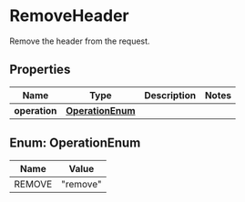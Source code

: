 

# RemoveHeader

Remove the header from the request.

## Properties

| Name | Type | Description | Notes |
|------------ | ------------- | ------------- | -------------|
|**operation** | [**OperationEnum**](#OperationEnum) |  |  |



## Enum: OperationEnum

| Name | Value |
|---- | -----|
| REMOVE | &quot;remove&quot; |



